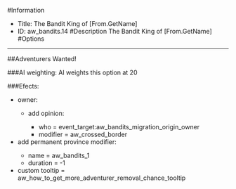 #Information
 - Title: The Bandit King of [From.GetName]
 - ID: aw_bandits.14
#Description
The Bandit King of [From.GetName]
#Options

___
##Adventurers Wanted!

###AI weighting:
AI weights this option at 20


###Efects:<ul><li>owner:</li><ul><li>add opinion:</li><ul><li>who = event_target:aw_bandits_migration_origin_owner</li><li>modifier = aw_crossed_border</li></ul></ul><li>add permanent province modifier:</li><ul><li>name = aw_bandits_1</li><li>duration = -1</li></ul><li>custom tooltip = aw_how_to_get_more_adventurer_removal_chance_tooltip</li></ul>
